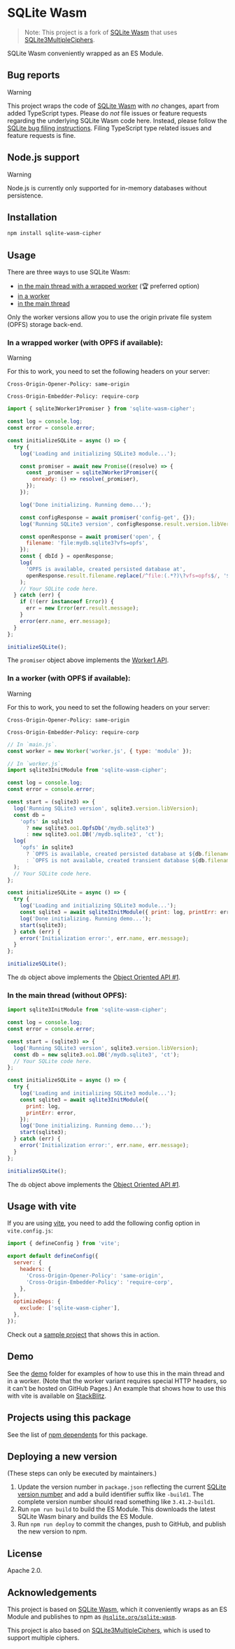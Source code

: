 # SQLite Wasm

> Note: This project is a fork of [SQLite Wasm](https://github.com/sqlite/sqlite-wasm) that uses [SQLite3MultipleCiphers](https://github.com/utelle/SQLite3MultipleCiphers).

SQLite Wasm conveniently wrapped as an ES Module.

## Bug reports

> [!Warning]
>
> This project wraps the code of
> [SQLite Wasm](https://sqlite.org/wasm/doc/trunk/index.md) with _no_ changes,
> apart from added TypeScript types. Please do _not_ file issues or feature
> requests regarding the underlying SQLite Wasm code here. Instead, please
> follow the
> [SQLite bug filing instructions](https://www.sqlite.org/src/wiki?name=Bug+Reports).
> Filing TypeScript type related issues and feature requests is fine.

## Node.js support

> [!Warning]
>
> Node.js is currently only supported for in-memory databases without
> persistence.

## Installation

```bash
npm install sqlite-wasm-cipher
```

## Usage

There are three ways to use SQLite Wasm:

- [in the main thread with a wrapped worker](#in-a-wrapped-worker-with-opfs-if-available)
  (🏆 preferred option)
- [in a worker](#in-a-worker-with-opfs-if-available)
- [in the main thread](#in-the-main-thread-without-opfs)

Only the worker versions allow you to use the origin private file system (OPFS)
storage back-end.

### In a wrapped worker (with OPFS if available):

> [!Warning]
>
> For this to work, you need to set the following headers on your server:
>
> `Cross-Origin-Opener-Policy: same-origin`
>
> `Cross-Origin-Embedder-Policy: require-corp`

```js
import { sqlite3Worker1Promiser } from 'sqlite-wasm-cipher';

const log = console.log;
const error = console.error;

const initializeSQLite = async () => {
  try {
    log('Loading and initializing SQLite3 module...');

    const promiser = await new Promise((resolve) => {
      const _promiser = sqlite3Worker1Promiser({
        onready: () => resolve(_promiser),
      });
    });

    log('Done initializing. Running demo...');

    const configResponse = await promiser('config-get', {});
    log('Running SQLite3 version', configResponse.result.version.libVersion);

    const openResponse = await promiser('open', {
      filename: 'file:mydb.sqlite3?vfs=opfs',
    });
    const { dbId } = openResponse;
    log(
      'OPFS is available, created persisted database at',
      openResponse.result.filename.replace(/^file:(.*?)\?vfs=opfs$/, '$1'),
    );
    // Your SQLite code here.
  } catch (err) {
    if (!(err instanceof Error)) {
      err = new Error(err.result.message);
    }
    error(err.name, err.message);
  }
};

initializeSQLite();
```

The `promiser` object above implements the
[Worker1 API](https://sqlite.org/wasm/doc/trunk/api-worker1.md#worker1-methods).

### In a worker (with OPFS if available):

> [!Warning]
>
> For this to work, you need to set the following headers on your server:
>
> `Cross-Origin-Opener-Policy: same-origin`
>
> `Cross-Origin-Embedder-Policy: require-corp`

```js
// In `main.js`.
const worker = new Worker('worker.js', { type: 'module' });
```

```js
// In `worker.js`.
import sqlite3InitModule from 'sqlite-wasm-cipher';

const log = console.log;
const error = console.error;

const start = (sqlite3) => {
  log('Running SQLite3 version', sqlite3.version.libVersion);
  const db =
    'opfs' in sqlite3
      ? new sqlite3.oo1.OpfsDb('/mydb.sqlite3')
      : new sqlite3.oo1.DB('/mydb.sqlite3', 'ct');
  log(
    'opfs' in sqlite3
      ? `OPFS is available, created persisted database at ${db.filename}`
      : `OPFS is not available, created transient database ${db.filename}`,
  );
  // Your SQLite code here.
};

const initializeSQLite = async () => {
  try {
    log('Loading and initializing SQLite3 module...');
    const sqlite3 = await sqlite3InitModule({ print: log, printErr: error });
    log('Done initializing. Running demo...');
    start(sqlite3);
  } catch (err) {
    error('Initialization error:', err.name, err.message);
  }
};

initializeSQLite();
```

The `db` object above implements the
[Object Oriented API #1](https://sqlite.org/wasm/doc/trunk/api-oo1.md).

### In the main thread (without OPFS):

```js
import sqlite3InitModule from 'sqlite-wasm-cipher';

const log = console.log;
const error = console.error;

const start = (sqlite3) => {
  log('Running SQLite3 version', sqlite3.version.libVersion);
  const db = new sqlite3.oo1.DB('/mydb.sqlite3', 'ct');
  // Your SQLite code here.
};

const initializeSQLite = async () => {
  try {
    log('Loading and initializing SQLite3 module...');
    const sqlite3 = await sqlite3InitModule({
      print: log,
      printErr: error,
    });
    log('Done initializing. Running demo...');
    start(sqlite3);
  } catch (err) {
    error('Initialization error:', err.name, err.message);
  }
};

initializeSQLite();
```

The `db` object above implements the
[Object Oriented API #1](https://sqlite.org/wasm/doc/trunk/api-oo1.md).

## Usage with vite

If you are using [vite](https://vitejs.dev/), you need to add the following
config option in `vite.config.js`:

```js
import { defineConfig } from 'vite';

export default defineConfig({
  server: {
    headers: {
      'Cross-Origin-Opener-Policy': 'same-origin',
      'Cross-Origin-Embedder-Policy': 'require-corp',
    },
  },
  optimizeDeps: {
    exclude: ['sqlite-wasm-cipher'],
  },
});
```

Check out a
[sample project](https://stackblitz.com/edit/vitejs-vite-ttrbwh?file=main.js)
that shows this in action.

## Demo

See the [demo](https://github.com/sqlite/sqlite-wasm/tree/main/demo) folder for
examples of how to use this in the main thread and in a worker. (Note that the
worker variant requires special HTTP headers, so it can't be hosted on GitHub
Pages.) An example that shows how to use this with vite is available on
[StackBlitz](https://stackblitz.com/edit/vitejs-vite-ttrbwh?file=main.js).

## Projects using this package

See the list of
[npm dependents](https://www.npmjs.com/browse/depended/sqlite-wasm-cipher)
for this package.

## Deploying a new version

(These steps can only be executed by maintainers.)

1. Update the version number in `package.json` reflecting the current
   [SQLite version number](https://sqlite.org/download.html) and add a build
   identifier suffix like `-build1`. The complete version number should read
   something like `3.41.2-build1`.
1. Run `npm run build` to build the ES Module. This downloads the latest SQLite
   Wasm binary and builds the ES Module.
1. Run `npm run deploy` to commit the changes, push to GitHub, and publish the
   new version to npm.

## License

Apache 2.0.

## Acknowledgements

This project is based on [SQLite Wasm](https://sqlite.org/wasm), which it
conveniently wraps as an ES Module and publishes to npm as
[`@sqlite.org/sqlite-wasm`](https://www.npmjs.com/package/@sqlite.org/sqlite-wasm).

This project is also based on [SQLite3MultipleCiphers](https://github.com/utelle/SQLite3MultipleCiphers), which is used to support multiple ciphers.
